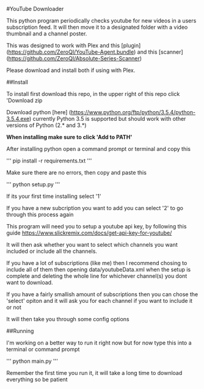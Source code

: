 #YouTube Downloader

This python program periodically checks youtube for new videos in a users subscription feed. It will then move it to a designated folder with a video thumbnail and a channel poster. 

This was designed to work with Plex and this [plugin] (https://github.com/ZeroQI/YouTube-Agent.bundle) and this [scanner] (https://github.com/ZeroQI/Absolute-Series-Scanner)

Please download and install both if using with Plex.

##Install

To install first download this repo, in the upper right of this repo click 'Download zip

Download python [here] (https://www.python.org/ftp/python/3.5.4/python-3.5.4.exe) currently Python 3.5 is supported but should work with other versions of Python (2.* and 3.*)

**When installing make sure to click 'Add to PATH'**

After installing python open a command prompt or terminal and copy this

'''
pip install -r requirements.txt
'''

Make sure there are no errors, then copy and paste this

'''
python setup.py
'''

If its your first time installing select '1'

If you have a new subcription you want to add you can select '2' to go through this process again


This program will need you to setup a youtube api key, by following this guide https://www.slickremix.com/docs/get-api-key-for-youtube/

It will then ask whether you want to select which channels you want included or include all the channels. 

If you have a lot of subscriptions (like me) then I recommend chosing to include all of them then opening data/youtubeData.xml when the setup is complete and deleting the whole line for whichever channel(s) you dont want to download.

If you have a fairly smallish amount of subscriptions then you can chose the 'select' opiton and it will ask you for each channel if you want to include it or not

It will then take you through some config options

##Running

I'm working on a better way to run it right now but for now type this into a terminal or command prompt

'''
python main.py
'''

Remember the first time you run it, it will take a long time to download everything so be patient
